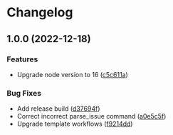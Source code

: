 # Changelog

## 1.0.0 (2022-12-18)


### Features

* Upgrade node version to 16 ([c5c611a](https://github.com/040code/admin-support-issueops-actions/commit/c5c611a1da0049b336653b7c7a036c20b80e4aa3))


### Bug Fixes

* Add release build ([d37694f](https://github.com/040code/admin-support-issueops-actions/commit/d37694f3d0293442ae89034ad3b5e320e0722b02))
* Correct incorrect parse_issue command ([a0e5c5f](https://github.com/040code/admin-support-issueops-actions/commit/a0e5c5fa9f26b7ceb568df0c006b286913dda88b))
* Upgrade template workflows ([f9214dd](https://github.com/040code/admin-support-issueops-actions/commit/f9214dde0f0acb6bbd99d7cf6a4a90ca8c380bb5))
